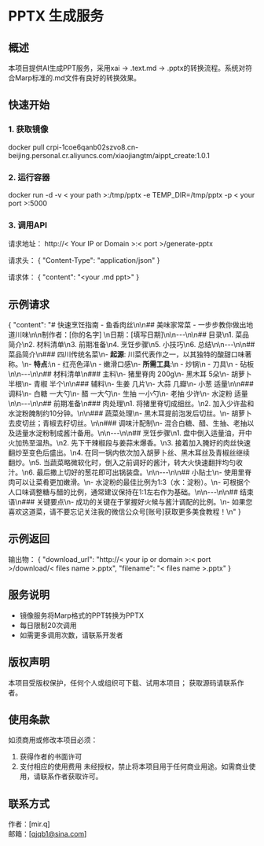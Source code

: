 # PPTX 生成服务

## 概述
本项目提供AI生成PPT服务，采用xai → .text.md → .pptx的转换流程。系统对符合Marp标准的.md文件有良好的转换效果。

## 快速开始

### 1. 获取镜像

docker pull crpi-1coe6qanb02szvo8.cn-beijing.personal.cr.aliyuncs.com/xiaojiangtm/aippt_create:1.0.1

### 2. 运行容器

docker run -d -v < your path >:/tmp/pptx -e TEMP_DIR=/tmp/pptx -p < your port >:5000

### 3. 调用API

请求地址：
http://< Your IP or Domain >:< port >/generate-pptx

请求头：
{
  "Content-Type": "application/json"
}

请求体：
{
  "content": "<your .md ppt>"
}

## 示例请求
{
  "content": "# 快速烹饪指南 - 鱼香肉丝\n\n## 美味家常菜 - 一步步教你做出地道川味\n\n制作者：[你的名字]  \n日期：[填写日期]\n\n---\n\n## 目录\n1. 菜品简介\n2. 材料清单\n3. 前期准备\n4. 烹饪步骤\n5. 小技巧\n6. 总结\n\n---\n\n## 菜品简介\n### 四川传统名菜\n- **起源**: 川菜代表作之一，以其独特的酸甜口味著称。\n- **特点**:\n  - 红亮色泽\n  - 嫩滑口感\n- **所需工具**:\n  - 炒锅\n  - 刀具\n  - 砧板\n\n---\n\n## 材料清单\n### 主料\n- 猪里脊肉 200g\n- 黑木耳 5朵\n- 胡萝卜 半根\n- 青椒 半个\n\n### 辅料\n- 生姜 几片\n- 大蒜 几瓣\n- 小葱 适量\n\n### 调料\n- 白糖 一大勺\n- 醋 一大勺\n- 生抽 一小勺\n- 老抽 少许\n- 水淀粉 适量\n\n---\n\n## 前期准备\n### 肉处理\n1. 将猪里脊切成细丝。\n2. 加入少许盐和水淀粉腌制约10分钟。\n\n### 蔬菜处理\n- 黑木耳提前泡发后切丝。\n- 胡萝卜去皮切丝；青椒去籽切丝。\n\n### 调味汁配制\n- 混合白糖、醋、生抽、老抽以及适量水淀粉制成酱汁备用。\n\n---\n\n## 烹饪步骤\n1. 盘中倒入适量油，开中火加热至温热。\n2. 先下干辣椒段与姜蒜末爆香。\n3. 接着加入腌好的肉丝快速翻炒至变色后盛出。\n4. 在同一锅内依次加入胡萝卜丝、黑木耳丝及青椒丝继续翻炒。\n5. 当蔬菜略微软化时，倒入之前调好的酱汁，转大火快速翻拌均匀收汁。\n6. 最后撒上切好的葱花即可出锅装盘。\n\n---\n\n## 小贴士\n- 使用里脊肉可以让菜肴更加嫩滑。\n- 水淀粉的最佳比例为1:3（水：淀粉）。\n- 可根据个人口味调整糖与醋的比例，通常建议保持在1:1左右作为基础。\n\n---\n\n## 结束语\n### 关键要点\n- 成功的关键在于掌握好火候与酱汁调配的比例。\n- 如果您喜欢这道菜，请不要忘记关注我的微信公众号[账号]获取更多美食教程！\n"
}
## 示例返回
输出物：
{
    "download_url": "http://< your ip or domain >:< port >/download/< files name >.pptx",
    "filename": "< files name >.pptx"
}
## 服务说明
- 镜像服务将Marp格式的PPT转换为PPTX
- 每日限制20次调用
- 如需更多调用次数，请联系开发者

## 版权声明
本项目受版权保护，任何个人或组织可下载、试用本项目；
获取源码请联系作者。

## 使用条款
如须商用或修改本项目必须：
1. 获得作者的书面许可
2. 支付相应的使用费用
未经授权，禁止将本项目用于任何商业用途。如需商业使用，请联系作者获取许可。

## 联系方式
作者：[mir.q]  
邮箱：[qjqb1@sina.com]
